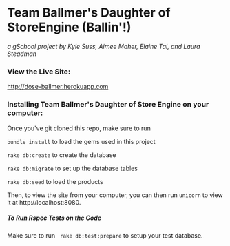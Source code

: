 # Team Ballmer's Daughter of StoreEngine (Ballin'!)
_a gSchool project by Kyle Suss, Aimee Maher, Elaine Tai, and Laura Steadman_

### View the Live Site:

http://dose-ballmer.herokuapp.com

### Installing Team Ballmer's Daughter of Store Engine on your computer:

Once you've git cloned this repo, make sure to run

```bundle install``` to load the gems used in this project

```rake db:create``` to create the database

```rake db:migrate``` to set up the database tables

```rake db:seed``` to load the products

Then, to view the site from your computer, you can then run ```unicorn``` to view it at http://localhost:8080.

##### To Run Rspec Tests on the Code
Make sure to run ``` rake db:test:prepare``` to setup your test database.
